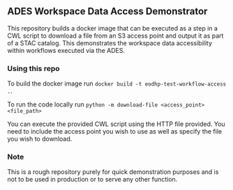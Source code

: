 ## ADES Workspace Data Access Demonstrator

This repository builds a docker image that can be executed as a step in a CWL script to download a file from an S3 access point and output it as part of a STAC catalog. This demonstrates the workspace data accessibility within workflows executed via the ADES.

### Using this repo

To build the docker image run `docker build -t eodhp-test-workflow-access .`.

To run the code locally run `python -m download-file <access_point> <file_path>`

You can execute the provided CWL script using the HTTP file provided. You need to include the access point you wish to use as well as specify the file you wish to download.

### Note
This is a rough repository purely for quick demonstration purposes and is not to be used in production or to serve any other function.